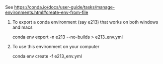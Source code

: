 See https://conda.io/docs/user-guide/tasks/manage-environments.html#create-env-from-file


1. To export a conda environment (say e213) that works on both windows and macs

      conda env export -n e213 --no-builds > e213_env.yml

1. To use this environment on your computer

      conda env create -f e213_env.yml

